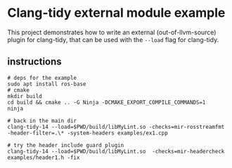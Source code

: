# Clang-tidy external module example

This project demonstrates how to write an external (out-of-llvm-source) plugin for clang-tidy, that can be used with the ``--load`` flag for clang-tidy.

## instructions

    # deps for the example
    sudo apt install ros-base
    # cmake
    mkdir build
    cd build && cmake .. -G Ninja -DCMAKE_EXPORT_COMPILE_COMMANDS=1 
    ninja

    # back in the main dir
    clang-tidy-14 --load=$PWD/build/libMyLint.so -checks=mir-rosstreamfmt  -header-filter=.\* -system-headers examples/ex1.cpp

    # try the header include guard plugin
    clang-tidy-14 --load=$PWD/build/libMyLint.so  -checks=mir-headercheck examples/header1.h -fix
